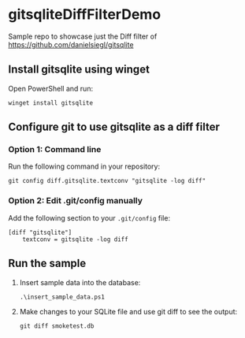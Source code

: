 # gitsqliteDiffFilterDemo
Sample repo to showcase just the Diff filter of https://github.com/danielsiegl/gitsqlite

## Install gitsqlite using winget

Open PowerShell and run:

```
winget install gitsqlite
```

## Configure git to use gitsqlite as a diff filter

### Option 1: Command line
Run the following command in your repository:

```
git config diff.gitsqlite.textconv "gitsqlite -log diff"
```

### Option 2: Edit .git/config manually
Add the following section to your `.git/config` file:

```
[diff "gitsqlite"]
    textconv = gitsqlite -log diff
```

## Run the sample

1. Insert sample data into the database:
   ```
   .\insert_sample_data.ps1
   ```
2. Make changes to your SQLite file and use git diff to see the output:
   ```
   git diff smoketest.db
   ```
